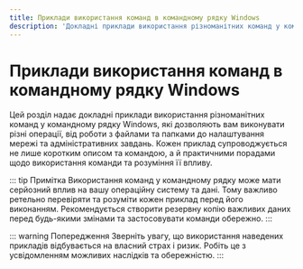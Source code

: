 ```yaml
---
title: Приклади використання команд в командному рядку Windows
description: 'Докладні приклади використання різноманітних команд у командному рядку Windows'
---
```


# Приклади використання команд в командному рядку Windows

Цей розділ надає докладні приклади використання різноманітних команд у командному рядку Windows, які дозволяють вам виконувати різні операції, від роботи з файлами та папками до налаштування мережі та адміністративних завдань. Кожен приклад супроводжується не лише коротким описом та командою, а й практичними порадами щодо використання команди та розуміння її впливу.

::: tip Примітка
Використання команд у командному рядку може мати серйозний вплив на вашу операційну систему та дані. Тому важливо ретельно перевіряти та розуміти кожен приклад перед його виконанням. Рекомендується створити резервну копію важливих даних перед будь-якими змінами та застосовувати команди обережно.
:::

::: warning Попередження
Зверніть увагу, що використання наведених прикладів відбувається на власний страх і ризик. Робіть це з усвідомленням можливих наслідків та обережністю.
:::
